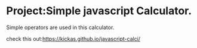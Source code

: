 # Project:Simple javascript Calculator.

Simple operators are used in this calculator.

 check this out:https://kickas.github.io/javascript-calci/
